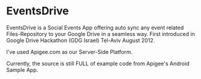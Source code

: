 EventsDrive
===========

EventsDrive is a Social Events App offering auto sync any event related Files-Repository to your Google Drive in a seamless way.
First introduced in Google Drive Hackathon (GDG Israel) Tel-Aviv August 2012.

I've used Apigee.com as our Server-Side Platform.

Currently, the source is still FULL of example code from Apigee's Android Sample App.
